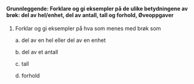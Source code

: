 #### Grunnleggende: Forklare og gi eksempler på de ulike betydningene av brøk: del av hel/enhet, del av antall, tall og forhold,  Øveoppgaver

1. Forklar og gi eksempler på hva som menes med brøk som

   a. del av en hel eller del av en enhet

   b. del av et antall

   c. tall

   d. forhold

